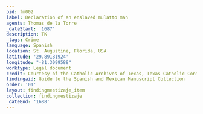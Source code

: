 ```yaml
---
pid: fm002
label: Declaration of an enslaved mulatto man
agents: Thomas de la Torre
_dateStart: '1687'
description: TK
_tags: Crime
language: Spanish
location: St. Augustine, Florida, USA
latitude: '29.89181924'
longitude: "-81.3099588"
worktype: Legal document
credit: Courtesy of the Catholic Archives of Texas, Texas Catholic Conference of Bishops.
findingaid: Guide to the Spanish and Mexican Manuscript Collection
order: '01'
layout: findingmestizaje_item
collection: findingmestizaje
_dateEnd: '1688'
---
```

